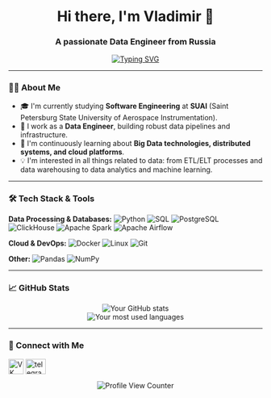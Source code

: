 <h1 align="center">Hi there, I'm Vladimir 👋</h1>
<h3 align="center">A passionate Data Engineer from Russia</h3>

<p align="center">
  <a href="https://git.io/typing-svg"><img src="https://readme-typing-svg.demolab.com?font=Fira+Code&pause=1000&color=27F7D6&center=true&vCenter=true&width=435&lines=Data+Engineering+Student;ETL+Developer;Python+Enthusiast" alt="Typing SVG" /></a>
</p>

---

### 👨‍💻 About Me

*   🎓 I'm currently studying **Software Engineering** at **SUAI** (Saint Petersburg State University of Aerospace Instrumentation).
*   💼 I work as a **Data Engineer**, building robust data pipelines and infrastructure.
*   🌱 I'm continuously learning about **Big Data technologies, distributed systems, and cloud platforms**.
*   💡 I'm interested in all things related to data: from ETL/ELT processes and data warehousing to data analytics and machine learning.

---

### 🛠️ Tech Stack & Tools

**Data Processing & Databases:**
![Python](https://img.shields.io/badge/Python-3776AB?style=for-the-badge&logo=python&logoColor=white)
![SQL](https://img.shields.io/badge/SQL-4479A1?style=for-the-badge&logo=postgresql&logoColor=white)
![PostgreSQL](https://img.shields.io/badge/PostgreSQL-316192?style=for-the-badge&logo=postgresql&logoColor=white)
![ClickHouse](https://img.shields.io/badge/ClickHouse-FFCC01?style=for-the-badge&logo=clickhouse&logoColor=black)
![Apache Spark](https://img.shields.io/badge/Apache_Spark-E25A1C?style=for-the-badge&logo=apachespark&logoColor=white)
![Apache Airflow](https://img.shields.io/badge/Apache_Airflow-017CEE?style=for-the-badge&logo=apacheairflow&logoColor=white)

**Cloud & DevOps:**
![Docker](https://img.shields.io/badge/Docker-2496ED?style=for-the-badge&logo=docker&logoColor=white)
![Linux](https://img.shields.io/badge/Linux-FCC624?style=for-the-badge&logo=linux&logoColor=black)
![Git](https://img.shields.io/badge/Git-F05032?style=for-the-badge&logo=git&logoColor=white)

**Other:**
![Pandas](https://img.shields.io/badge/Pandas-150458?style=for-the-badge&logo=pandas&logoColor=white)
![NumPy](https://img.shields.io/badge/NumPy-013243?style=for-the-badge&logo=numpy&logoColor=white)

---

### 📈 GitHub Stats

<p align="center">
  <img src="https://github-readme-stats.vercel.app/api?username=blyatvovisss&show_icons=true&theme=vision-friendly-dark&hide_border=true" alt="Your GitHub stats" /> 
  <br/>
  <img src="https://github-readme-stats.vercel.app/api/top-langs/?username=blyatvovisss&layout=compact&theme=vision-friendly-dark&hide_border=true" alt="Your most used languages" />
</p>

---

### 🤝 Connect with Me

<p align="left">
<a href="https://vk.com/k8tech" target="blank"><img align="center" src="https://img.shields.io/badge/VK-0077FF?style=for-the-badge&logo=vk&logoColor=white" alt="VK" height="30" /></a>
<a href="https://t.me/ajdahaopg" target="blank"><img align="center" src="https://upload.wikimedia.org/wikipedia/commons/8/83/Telegram_2019_Logo.svg" alt="telegram" height="30" width="40" /></a>
</p>

<p align="center">
  <img src="https://komarev.com/ghpvc/?username=blyatvovisss&label=Profile%20Views&color=0e75b6&style=flat" alt="Profile View Counter" />
</p>
